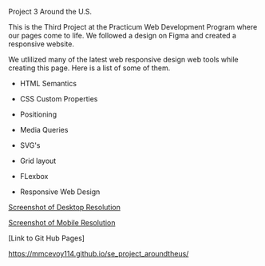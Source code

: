 Project 3 Around the U.S.

This is the Third Project at the Practicum Web Development Program where our pages come to life. We followed a design on Figma and created a responsive website.

We utlilized many of the latest web responsive design web tools while creating this page. Here is a list of some of them.

- HTML Semantics

- CSS Custom Properties

- Positioning

- Media Queries

- SVG's

- Grid layout

- FLexbox

- Responsive Web Design

<a href ="/mmcevoy114/se_project_aroundtheus/blob/main/images/screenshot-desktop.png">Screenshot of Desktop Resolution</a>

<a href ="/mmcevoy114/se_project_aroundtheus/blob/main/images/screenshot-mobile.png">Screenshot of Mobile Resolution</a>

[Link to Git Hub Pages]

https://mmcevoy114.github.io/se_project_aroundtheus/
